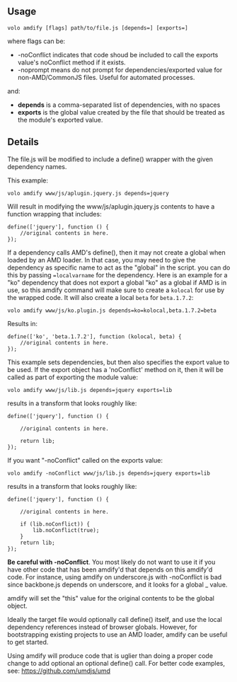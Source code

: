 ## Usage

    volo amdify [flags] path/to/file.js [depends=] [exports=]

where flags can be:

* -noConflict indicates that code shoud be included to call the exports
  value's noConflict method if it exists.
* -noprompt means do not prompt for dependencies/exported value for
  non-AMD/CommonJS files. Useful for automated processes.

and:

* **depends** is a comma-separated list of dependencies, with no spaces
* **exports** is the global value created by the file that should be treated as
  the module's exported value.

## Details

The file.js will be modified to include a define() wrapper with the given
dependency names.

This example:

    volo amdify www/js/aplugin.jquery.js depends=jquery

Will result in modifying the www/js/aplugin.jquery.js contents to have a
function wrapping that includes:

    define(['jquery'], function () {
        //original contents in here.
    });

If a dependency calls AMD's define(), then it may not create a global when
loaded by an AMD loader. In that case, you may need to give the dependency
as specific name to act as the "global" in the script. you can do this by
passing `=localvarname` for the dependency. Here is an example for a "ko"
dependency that does not export a global "ko" as a global if AMD is in use,
so this amdify command will make sure to create a `kolocal` for use by
the wrapped code. It will also create a local `beta` for `beta.1.7.2`:

    volo amdify www/js/ko.plugin.js depends=ko=kolocal,beta.1.7.2=beta

Results in:

    define(['ko', 'beta.1.7.2'], function (kolocal, beta) {
        //original contents in here.
    });

This example sets dependencies, but then also specifies the export value to
be used. If the export object has a 'noConflict' method on it, then it will
be called as part of exporting the module value:

    volo amdify www/js/lib.js depends=jquery exports=lib

results in a transform that looks roughly like:

    define(['jquery'], function () {

        //original contents in here.

        return lib;
    });

If you want "-noConflict" called on the exports value:

    volo amdify -noConflict www/js/lib.js depends=jquery exports=lib

results in a transform that looks roughly like:

    define(['jquery'], function () {

        //original contents in here.

        if (lib.noConflict)) {
            lib.noConflict(true);
        }
        return lib;
    });

**Be careful with -noConflict**. You most likely do not want to use it if
you have other code that has been amdify'd that depends on this amdify'd code.
For instance, using amdify on underscore.js with -noConflict is bad since
backbone.js depends on underscore, and it looks for a global _ value.

amdify will set the "this" value for the original contents to be the global
object.

Ideally the target file would optionally call define() itself, and use
the local dependency references instead of browser globals. However, for
bootstrapping existing projects to use an AMD loader, amdify can be useful to
get started.

Using amdify will produce code that is uglier than doing a proper code change
to add optional an optional define() call. For better code examples, see:
https://github.com/umdjs/umd
